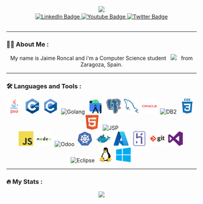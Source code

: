 <!-- **jaimeroncal/jaimeroncal** is a ✨ _special_ ✨ repository because its `README.md` (this file) appears on your GitHub profile 
     Created following this tutorial https://www.sitepoint.com/github-profile-readme/ -->

<!-- 🦖 DINOSAUR 🦖 -->
<div id="header" align="center">
     <!-- <img src="https://media.giphy.com/media/Q7SKqn3G97xpmfSOvG/giphy.gif" width="300"/> -->
     <a href="https://www.jaimeroncal.com" target="_blank">
          <img src="https://user-images.githubusercontent.com/55926526/196005926-6d1ce584-cd79-4180-bc45-79f8153f5a88.png" width="300"/>
     </a>
</div>

<!-- 😍 SOCIAL MEDIA 😍 -->
<div id="badges" align="center">
  <a href="https://www.linkedin.com/in/jaime-roncal" target="_blank">
    <img src="https://img.shields.io/badge/LinkedIn-blue?style=for-the-badge&logo=linkedin&logoColor=white" alt="LinkedIn Badge"/>
 </a>
  <a href="https://youtu.be/dQw4w9WgXcQ">
    <img src="https://img.shields.io/badge/YouTube-red?style=for-the-badge&logo=youtube&logoColor=white" alt="Youtube Badge"/>
  </a>
  <a href="https://twitter.com/jaimeeee14">
    <img src="https://img.shields.io/badge/Twitter-blue?style=for-the-badge&logo=twitter&logoColor=white" alt="Twitter Badge"/>
  </a>
</div>

<!-- 👀 VIEWS 👀 -->
<div id="views" align="center">
<img src="https://komarev.com/ghpvc/?username=jaimeroncal&style=flat-square&color=blue" alt=""/>
</div>


<!-- ⚠️ UNDER CONSTRUCTION ⚠️-->
<!--### ⚠️ Page under construction

<div id="workingonit" align="center">
  <img src="https://maggiebrennan.com/press/img/underconstruction.gif" width="300"/>
</div>

--- -->
<!-- EMOJIS REPO:  https://github.com/ikatyang/emoji-cheat-sheet/blob/master/README.md -->
---
<!-- 🧍 ABOUT ME 🧍 -->
### :man_technologist: About Me :
<div align="center">
  My name is Jaime Roncal and i'm a Computer Science student &nbsp; <img src="https://media.giphy.com/media/WUlplcMpOCEmTGBtBW/giphy.gif" width="50"> &nbsp; from Zaragoza, Spain.
</div>

---
<!-- 💻 LANGUAJES 💻 -->
<!-- ICONS REPO:  https://github.com/devicons/devicon/tree/master/icons -->
### :hammer_and_wrench: Languages and Tools :
<div align="center">
  <img src="https://github.com/devicons/devicon/blob/master/icons/java/java-original-wordmark.svg" title="Java" alt="Java" width="40" height="40"/>&nbsp;
  <img src="https://github.com/devicons/devicon/blob/master/icons/cplusplus/cplusplus-original.svg" title="C++" alt="C++" width="40" height="40"/>&nbsp;
  <img src="https://github.com/devicons/devicon/blob/master/icons/c/c-original.svg" title="C" alt="C" width="40" height="40"/>&nbsp;
  <img src="https://upload.wikimedia.org/wikipedia/commons/2/2d/Go_gopher_favicon.svg" title="Golang" alt="Golang" width="40" height="40"/>&nbsp;
  <img src="https://github.com/devicons/devicon/blob/master/icons/androidstudio/androidstudio-original.svg" title="AndroidStudio" alt="AndroidStudio" width="40" height="40"/>&nbsp;
  <img src="https://github.com/devicons/devicon/blob/master/icons/postgresql/postgresql-original.svg" title="PostgreSQL" alt="PostgreSQL" width="40" height="40"/>&nbsp;
  <img src="https://github.com/devicons/devicon/blob/master/icons/mysql/mysql-original.svg" title="Mysql" alt="Mysql" width="40" height="40"/>&nbsp;
  <img src="https://github.com/devicons/devicon/blob/master/icons/oracle/oracle-original.svg" title="Oracle" alt="Oracle" width="40" height="40"/>&nbsp;
  <img src="https://raw.githubusercontent.com/newrelic/newrelic-quickstarts/main/quickstarts/java/ibm-db2/logo.svg" title="DB2" alt="DB2" width="40" height="40"/>&nbsp;
  <img src="https://github.com/devicons/devicon/blob/master/icons/css3/css3-plain-wordmark.svg"  title="CSS3" alt="CSS" width="40" height="40"/>&nbsp;
  <img src="https://github.com/devicons/devicon/blob/master/icons/html5/html5-original.svg" title="HTML5" alt="HTML" width="40" height="40"/>&nbsp;
  <img src="https://www.svgrepo.com/show/14636/jsp-open-file-format-with-java-logo.svg" title="JSP" alt="JSP" width="40" height="40"/><br>
  <img src="https://github.com/devicons/devicon/blob/master/icons/javascript/javascript-original.svg" title="JavaScript" alt="JavaScript" width="40" height="40"/>&nbsp;
  <img src="https://github.com/devicons/devicon/blob/master/icons/nodejs/nodejs-original-wordmark.svg" title="NodeJS" alt="NodeJS" width="40" height="40"/>&nbsp;
  <img src="https://seekvectorlogo.com/wp-content/uploads/2019/06/odoo-vector-logo.png" title="Odoo" alt="Odoo" width="40" height="40"/>&nbsp;
  <img src="https://github.com/devicons/devicon/blob/master/icons/kubernetes/kubernetes-plain.svg" title="Kubernetes" alt="Kubernetes" width="40" height="40"/>&nbsp;
  <img src="https://github.com/devicons/devicon/blob/master/icons/docker/docker-original.svg" title="Docker" alt="Docker" width="40" height="40"/>&nbsp;
  <img src="https://github.com/devicons/devicon/blob/master/icons/azure/azure-original.svg" title="Azure" alt="Azure" width="40" height="40"/>&nbsp;
  <img src="https://github.com/devicons/devicon/blob/master/icons/heroku/heroku-original.svg" title="Heroku" alt="Heroku" width="40" height="40"/>&nbsp;
  <img src="https://github.com/devicons/devicon/blob/master/icons/git/git-original-wordmark.svg" title="Git" **alt="Git" width="40" height="40"/>&nbsp;
  <img src="https://github.com/devicons/devicon/blob/master/icons/visualstudio/visualstudio-plain.svg" title="Visual" alt="Visual" width="40" height="40"/>&nbsp;
  <img src="https://cdn.worldvectorlogo.com/logos/eclipse-11.svg" title="Eclipse" alt="Eclipse" width="40" height="40"/>&nbsp;
  <img src="https://github.com/devicons/devicon/blob/master/icons/linux/linux-original.svg" title="Linux" alt="Linux" width="40" height="40"/>&nbsp;
  <img src="https://github.com/devicons/devicon/blob/master/icons/windows8/windows8-original.svg" title="Windows" alt="Windows" width="40" height="40"/>&nbsp;

</div>

<!-- 🔥 MY STATS 🔥 -->
---
### :fire: My Stats :
<div align="center">
  <img src="http://github-readme-streak-stats.herokuapp.com?user=jaimeroncal&date_format=M%20j%5B%2C%20Y%5D"/>
</div>
<!--
[![GitHub Streak](http://github-readme-streak-stats.herokuapp.com?user=jaimeroncal&date_format=M%20j%5B%2C%20Y%5D)](https://github.com/UNIZAR-30226-2022-04/Android)

[![Top Langs](https://github-readme-stats.vercel.app/api/top-langs/?username=jaimeroncal&layout=compact)](https://github.com/UNIZAR-30226-2022-04/Android) 
--->
